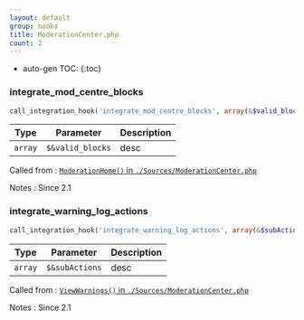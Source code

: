 ```yaml
---
layout: default
group: hooks
title: ModerationCenter.php
count: 2
---
```

* auto-gen TOC:
{:toc}
### integrate_mod_centre_blocks

```php
call_integration_hook('integrate_mod_centre_blocks', array(&$valid_blocks))
```

Type|Parameter|Description
---|---|---
`array`|`$&valid_blocks`|desc

Called from
: [`ModerationHome()` in `./Sources/ModerationCenter.php`](../docs/moderationcenter.html#moderationhome)

Notes
: Since 2.1

### integrate_warning_log_actions

```php
call_integration_hook('integrate_warning_log_actions', array(&$subActions))
```

Type|Parameter|Description
---|---|---
`array`|`$&subActions`|desc

Called from
: [`ViewWarnings()` in `./Sources/ModerationCenter.php`](../docs/moderationcenter.html#viewwarnings)

Notes
: Since 2.1

